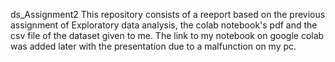 ds_Assignment2
This repository consists of a reeport based on the previous assignment of Exploratory data analysis, the colab notebook's pdf and the csv file of the dataset given to me.
The link to my notebook on google colab was added later with the presentation due to a malfunction on my pc.
